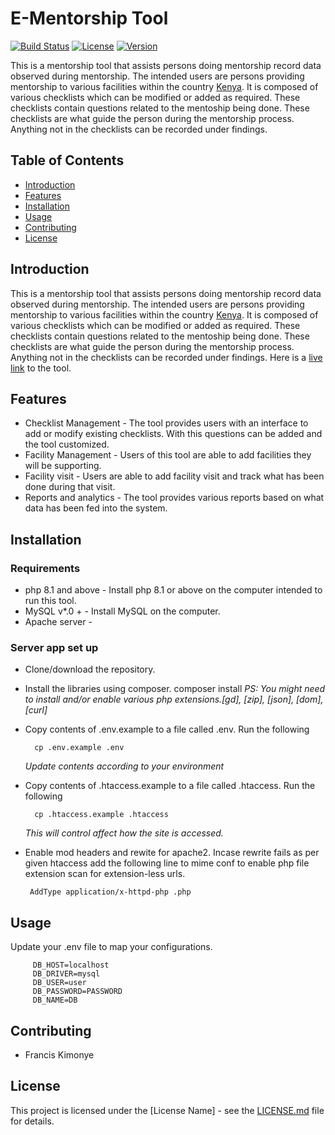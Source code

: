 # E-Mentorship Tool

[![Build Status](https://travis-ci.org/username/repo.svg?branch=master)](https://travis-ci.org/username/repo)
[![License](https://img.shields.io/badge/license-MIT-blue.svg)](LICENSE.md)
[![Version](https://img.shields.io/badge/version-1.0.0-green.svg)](https://semver.org/)

This is a mentorship tool that assists persons doing mentorship record data observed during mentorship. The intended users are persons providing mentorship to various facilities within the country [Kenya](https://en.wikipedia.org/wiki/Kenya). It is composed of various checklists which can be modified or added as required. These checklists contain questions related to the mentoship being done. These checklists are what guide the person during the mentorship process. Anything not in the checklists can be recorded under findings. 

## Table of Contents

- [Introduction](#introduction)
- [Features](#features)
- [Installation](#installation)
- [Usage](#usage)
- [Contributing](#contributing)
- [License](#license)

## Introduction

This is a mentorship tool that assists persons doing mentorship record data observed during mentorship. The intended users are persons providing mentorship to various facilities within the country [Kenya](https://en.wikipedia.org/wiki/Kenya). It is composed of various checklists which can be modified or added as required. These checklists contain questions related to the mentoship being done. These checklists are what guide the person during the mentorship process. Anything not in the checklists can be recorded under findings. Here is a [live link](https://ess.mgickenya.org/) to the tool.

## Features

- Checklist Management - The tool provides users with an interface to add or modify existing checklists. With this questions can be added and the tool customized.
- Facility Management - Users of this tool are able to add facilities they will be supporting.
- Facility visit - Users are able to add facility visit and track what has been done during that visit.
- Reports and analytics - The tool provides various reports based on what data has been fed into the system.

## Installation
### Requirements
- php 8.1 and above - Install php 8.1 or above on the computer intended to run this tool. 
- MySQL v*.0 + - Install MySQL on the computer.
- Apache server - 


### Server app set up

  - Clone/download the repository.
  - Install the libraries using composer.
        composer install
      <i>PS: You might need to install and/or enable various php extensions.[gd], [zip], [json], [dom], [curl]  </i>
       
  - Copy contents of .env.example to a file called .env. Run the following 
          
          cp .env.example .env
      <i>Update contents according to your environment</i>
  - Copy contents of .htaccess.example to a file called .htaccess. Run the following 
          
          cp .htaccess.example .htaccess
      <i>This will control affect how the site is accessed.</i>

  - Enable mod headers and rewite for apache2.
   Incase rewrite fails as per given htaccess add the following line to mime conf to enable php file extension scan for extension-less urls. <br>

         AddType application/x-httpd-php .php 



## Usage
 Update your .env file to map your configurations.

         DB_HOST=localhost
         DB_DRIVER=mysql
         DB_USER=user
         DB_PASSWORD=PASSWORD
         DB_NAME=DB

## Contributing
 - Francis Kimonye

## License
This project is licensed under the [License Name] - see the [LICENSE.md](LICENSE.md) file for details.

